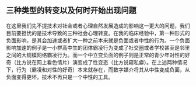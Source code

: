 ## 三种类型的转变以及何时开始出现问题

在这里我们先不提技术对社会或者心理自然发展造成的影响这一更大的问题，我们目前要担忧的是技术导致的三种社会心理转变。在我的临床经验中，第一种形式的负面影响，是其会加速或者扩大一种之前本来就是负面或者中性的行为。一个负面影响加速的例子是一小群高中生的团体霸凌行为变成了社交圈或者学校甚至是邻里之间的大规模网络霸凌行为。而一个中立变负面的例子则是正常的青少年对性的好奇（比方说在网上看色情片）演变成了性变态（比方说窥私癖）。在上述两种情况下，行为（霸凌和对性的好奇）本来就存在，而数字媒介将其从中性变成负面，从负面变得更坏。技术不再只是一个中性的工具。